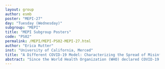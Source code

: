 ```yaml
---
layout: group
author: esmb
poster: "MEPI-27"
day: "Tuesday (Wednesday)"
subgroup: "MEPI"
title: "MEPI Subgroup Posters"
code: "PS02"
permalink: /MEPI/MEPI-PS02-MEPI-27.html
author: "Erica Rutter"
inst: "University of California, Merced"
title: "A Different COVID-19 Model: Characterizing the Spread of Misinformation of COVID-19 on Twitter"
abstract: "Since the World Health Organization (WHO) declared COVID-19 a pandemic, mathematicians have mobilized to create models to predict the rise of COVID-19 through communities. In parallel to the spread of the virus, there has been an equally insidious spread of misinformation across various social media platforms. In this presentation, we will analyze the similarities and differences in transmission of various types of misinformation spread over Twitter in the past year. We build and analyze network graphs for the tweets (and retweets) of multiple types of misinformation (e.g, benign, conspiracy theory) and determine the characteristics that distinguish them. Can we predict the type of misinformation based on the way it spreads over twitter?"
---
```

